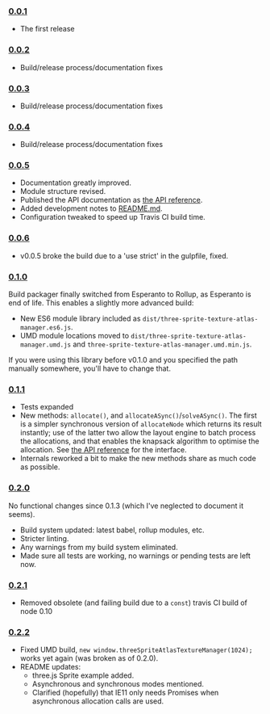 ### [0.0.1](https://github.com/Leeft/three-sprite-texture-atlas-manager/releases/tag/v0.0.1)

- The first release

### [0.0.2](https://github.com/Leeft/three-sprite-texture-atlas-manager/releases/tag/v0.0.2)

- Build/release process/documentation fixes

### [0.0.3](https://github.com/Leeft/three-sprite-texture-atlas-manager/releases/tag/v0.0.3)

- Build/release process/documentation fixes

### [0.0.4](https://github.com/Leeft/three-sprite-texture-atlas-manager/releases/tag/v0.0.4)

- Build/release process/documentation fixes

### [0.0.5](https://github.com/Leeft/three-sprite-texture-atlas-manager/releases/tag/v0.0.5)

- Documentation greatly improved.
- Module structure revised.
- Published the API documentation as [the API reference](docs/API.md).
- Added development notes to [README.md](README.md).
- Configuration tweaked to speed up Travis CI build time.

### [0.0.6](https://github.com/Leeft/three-sprite-texture-atlas-manager/releases/tag/v0.0.6)

- v0.0.5 broke the build due to a 'use strict' in the gulpfile, fixed.

### [0.1.0](https://github.com/Leeft/three-sprite-texture-atlas-manager/releases/tag/v0.1.0)

Build packager finally switched from Esperanto to Rollup, as Esperanto is end of life. This enables a slightly more advanced build:

- New ES6 module library included as `dist/three-sprite-texture-atlas-manager.es6.js`.
- UMD module locations moved to `dist/three-sprite-texture-atlas-manager.umd.js` and `three-sprite-texture-atlas-manager.umd.min.js`.

If you were using this library before v0.1.0 and you specified the path manually somewhere, you'll have to change that.

### [0.1.1](https://github.com/Leeft/three-sprite-texture-atlas-manager/releases/tag/v0.1.1)

- Tests expanded
- New methods: `allocate()`, and `allocateASync()`/`solveASync()`. The first is a simpler synchronous version of `allocateNode` which returns its result instantly; use of the latter two allow the layout engine to batch process the allocations, and that enables the knapsack algorithm to optimise the allocation. See [the API reference](docs/API.md) for the interface.
- Internals reworked a bit to make the new methods share as much code as possible.

### [0.2.0](https://github.com/Leeft/three-sprite-texture-atlas-manager/releases/tag/v0.2.0)

No functional changes since 0.1.3 (which I've neglected to document it seems).

- Build system updated: latest babel, rollup modules, etc.
- Stricter linting.
- Any warnings from my build system eliminated.
- Made sure all tests are working, no warnings or pending tests are left now.

### [0.2.1](https://github.com/Leeft/three-sprite-texture-atlas-manager/releases/tag/v0.2.1)

- Removed obsolete (and failing build due to a `const`) travis CI build of node 0.10

### [0.2.2](https://github.com/Leeft/three-sprite-texture-atlas-manager/releases/tag/v0.2.2)

- Fixed UMD build, `new window.threeSpriteAtlasTextureManager(1024);` works yet again (was broken as of 0.2.0).
- README updates:
    - three.js Sprite example added.
    - Asynchronous and synchronous modes mentioned.
    - Clarified (hopefully) that IE11 only needs Promises when asynchronous allocation calls are used.